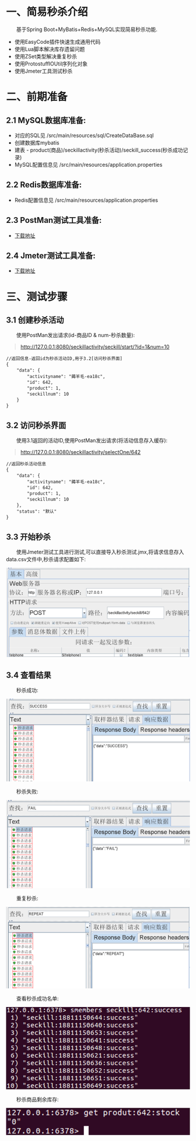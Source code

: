 # 一、简易秒杀介绍

&emsp;&emsp;基于Spring Boot+MyBatis+Redis+MySQL实现简易秒杀功能.

- 使用EasyCode插件快速生成通用代码
- 使用Lua脚本解决库存遗留问题
- 使用ZSet类型解决重复秒杀
- 使用ProtostuffIOUtil序列化对象
- 使用Jmeter工具测试秒杀

# 二、前期准备

## 2.1 MySQL数据库准备:

- 对应的SQL见 /src/main/resources/sql/CreateDataBase.sql
- 创建数据库mybatis
- 建表 - product(商品)/seckillactivity(秒杀活动)/seckill_success(秒杀成功记录)
- MySQL配置信息见 /src/main/resources/application.properties

## 2.2 Redis数据库准备:

- Redis配置信息见 /src/main/resources/application.properties

## 2.3 PostMan测试工具准备:

- [下载地址](https://www.postman.com/)


## 2.4 Jmeter测试工具准备:

- [下载地址](http://jmeter.apache.org/download_jmeter.cgi)

# 三、测试步骤

## 3.1 创建秒杀活动 

&emsp;&emsp;使用PostMan发出请求(id-商品ID & num-秒杀数量):

> http://127.0.0.1:8080/seckillactivity/seckill/start/?id=1&num=10

```
//返回信息-返回id为秒杀活动ID,用于3.2[访问秒杀界面]
{
    "data": {
        "activityname": "薅羊毛-ea18c",
        "id": 642,
        "product": 1,
        "seckillnum": 10
    }
}
```
## 3.2 访问秒杀界面 

&emsp;&emsp;使用3.1返回的活动ID,使用PostMan发出请求(将活动信息存入缓存):

> http://127.0.0.1:8080/seckillactivity/selectOne/642

```
//返回秒杀活动信息
{
    "data": {
        "activityname": "薅羊毛-ea18c",
        "id": 642,
        "product": 1,
        "seckillnum": 10
    },
    "status": "默认"
}
```

## 3.3 开始秒杀

&emsp;&emsp;使用Jmeter测试工具进行测试,可以直接导入秒杀测试.jmx,将请求信息存入data.csv文件中,秒杀请求配置如下:

![图3-1 秒杀请求配置.png](./秒杀请求配置-Jmeter.png)

## 3.4 查看结果

&emsp;&emsp;秒杀成功:

![图3-2 秒杀成功.png](./秒杀成功.png)

&emsp;&emsp;秒杀失败:

![图3-3 秒杀失败.png](./秒杀失败.png)

&emsp;&emsp;重复秒杀:

![图3-4 重复秒杀.png](./重复秒杀.png)

&emsp;&emsp;查看秒杀成功名单:

![图3-5 查看秒杀成功名单.png](./查看秒杀成功名单.png)

&emsp;&emsp;秒杀商品剩余库存:

![图3-6 秒杀商品剩余库存.png](./秒杀商品剩余库存.png)


